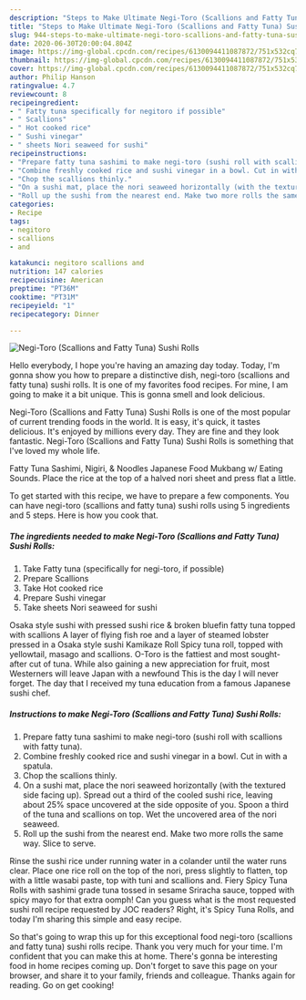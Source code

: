 ```yaml
---
description: "Steps to Make Ultimate Negi-Toro (Scallions and Fatty Tuna) Sushi Rolls"
title: "Steps to Make Ultimate Negi-Toro (Scallions and Fatty Tuna) Sushi Rolls"
slug: 944-steps-to-make-ultimate-negi-toro-scallions-and-fatty-tuna-sushi-rolls
date: 2020-06-30T20:00:04.804Z
image: https://img-global.cpcdn.com/recipes/6130094411087872/751x532cq70/negi-toro-scallions-and-fatty-tuna-sushi-rolls-recipe-main-photo.jpg
thumbnail: https://img-global.cpcdn.com/recipes/6130094411087872/751x532cq70/negi-toro-scallions-and-fatty-tuna-sushi-rolls-recipe-main-photo.jpg
cover: https://img-global.cpcdn.com/recipes/6130094411087872/751x532cq70/negi-toro-scallions-and-fatty-tuna-sushi-rolls-recipe-main-photo.jpg
author: Philip Hanson
ratingvalue: 4.7
reviewcount: 8
recipeingredient:
- " Fatty tuna specifically for negitoro if possible"
- " Scallions"
- " Hot cooked rice"
- " Sushi vinegar"
- " sheets Nori seaweed for sushi"
recipeinstructions:
- "Prepare fatty tuna sashimi to make negi-toro (sushi roll with scallions with fatty tuna)."
- "Combine freshly cooked rice and sushi vinegar in a bowl. Cut in with a spatula."
- "Chop the scallions thinly."
- "On a sushi mat, place the nori seaweed horizontally (with the textured side facing up). Spread out a third of the cooled sushi rice, leaving about 25% space uncovered at the side opposite of you. Spoon a third of the tuna and scallions on top. Wet the uncovered area of the nori seaweed."
- "Roll up the sushi from the nearest end. Make two more rolls the same way. Slice to serve."
categories:
- Recipe
tags:
- negitoro
- scallions
- and

katakunci: negitoro scallions and 
nutrition: 147 calories
recipecuisine: American
preptime: "PT36M"
cooktime: "PT31M"
recipeyield: "1"
recipecategory: Dinner

---
```



![Negi-Toro (Scallions and Fatty Tuna) Sushi Rolls](https://img-global.cpcdn.com/recipes/6130094411087872/751x532cq70/negi-toro-scallions-and-fatty-tuna-sushi-rolls-recipe-main-photo.jpg)

Hello everybody, I hope you're having an amazing day today. Today, I'm gonna show you how to prepare a distinctive dish, negi-toro (scallions and fatty tuna) sushi rolls. It is one of my favorites food recipes. For mine, I am going to make it a bit unique. This is gonna smell and look delicious.

Negi-Toro (Scallions and Fatty Tuna) Sushi Rolls is one of the most popular of current trending foods in the world. It is easy, it's quick, it tastes delicious. It's enjoyed by millions every day. They are fine and they look fantastic. Negi-Toro (Scallions and Fatty Tuna) Sushi Rolls is something that I've loved my whole life.

Fatty Tuna Sashimi, Nigiri, &amp; Noodles Japanese Food Mukbang w/ Eating Sounds. Place the rice at the top of a halved nori sheet and press flat a little.


To get started with this recipe, we have to prepare a few components. You can have negi-toro (scallions and fatty tuna) sushi rolls using 5 ingredients and 5 steps. Here is how you cook that.

<!--inarticleads1-->

##### The ingredients needed to make Negi-Toro (Scallions and Fatty Tuna) Sushi Rolls:

1. Take  Fatty tuna (specifically for negi-toro, if possible)
1. Prepare  Scallions
1. Take  Hot cooked rice
1. Prepare  Sushi vinegar
1. Take  sheets Nori seaweed for sushi


Osaka style sushi with pressed sushi rice &amp; broken bluefin fatty tuna topped with scallions A layer of flying fish roe and a layer of steamed lobster pressed in a Osaka style sushi Kamikaze Roll Spicy tuna roll, topped with yellowtail, masago and scallions. O-Toro is the fattiest and most sought-after cut of tuna. While also gaining a new appreciation for fruit, most Westerners will leave Japan with a newfound This is the day I will never forget. The day that I received my tuna education from a famous Japanese sushi chef. 

<!--inarticleads2-->

##### Instructions to make Negi-Toro (Scallions and Fatty Tuna) Sushi Rolls:

1. Prepare fatty tuna sashimi to make negi-toro (sushi roll with scallions with fatty tuna).
1. Combine freshly cooked rice and sushi vinegar in a bowl. Cut in with a spatula.
1. Chop the scallions thinly.
1. On a sushi mat, place the nori seaweed horizontally (with the textured side facing up). Spread out a third of the cooled sushi rice, leaving about 25% space uncovered at the side opposite of you. Spoon a third of the tuna and scallions on top. Wet the uncovered area of the nori seaweed.
1. Roll up the sushi from the nearest end. Make two more rolls the same way. Slice to serve.


Rinse the sushi rice under running water in a colander until the water runs clear. Place one rice roll on the top of the nori, press slightly to flatten, top with a little wasabi paste, top with tuni and scallions and. Fiery Spicy Tuna Rolls with sashimi grade tuna tossed in sesame Sriracha sauce, topped with spicy mayo for that extra oomph! Can you guess what is the most requested sushi roll recipe requested by JOC readers? Right, it&#39;s Spicy Tuna Rolls, and today I&#39;m sharing this simple and easy recipe. 

So that's going to wrap this up for this exceptional food negi-toro (scallions and fatty tuna) sushi rolls recipe. Thank you very much for your time. I'm confident that you can make this at home. There's gonna be interesting food in home recipes coming up. Don't forget to save this page on your browser, and share it to your family, friends and colleague. Thanks again for reading. Go on get cooking!
